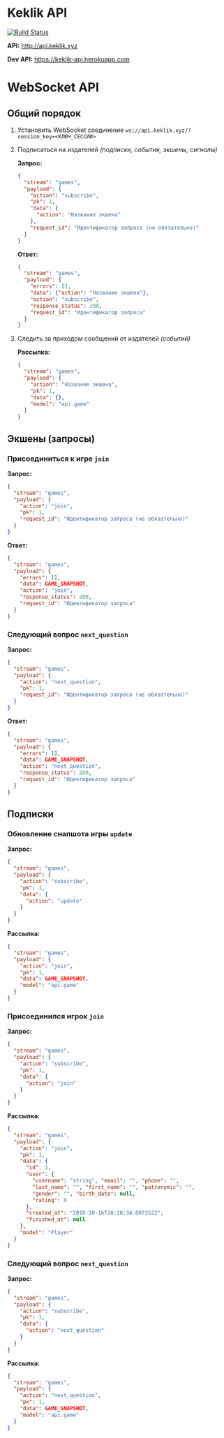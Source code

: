 # Keklik API 

[![Build Status](https://travis-ci.com/kiryanenko/keklik-api.svg?branch=master)](https://travis-ci.com/kiryanenko/keklik-api)

**API:** http://api.keklik.xyz

**Dev API:** https://keklik-api.herokuapp.com

# WebSocket API

## Общий порядок

1. Установить WebSocket соединение `ws://api.keklik.xyz/?session_key=<КЛЮЧ_СЕССИИ>`
2. Подписаться на издателей *(подписки, события, экшены, сигналы)*

    **Запрос:**
    
    ```json
    {
      "stream": "games",
      "payload": {
        "action": "subscribe",
        "pk": 1,
        "data": {
          "action": "Название экшена"
        },
        "request_id": "Идентификатор запроса (не обязательно)"
      }
    }
    ```
    
    **Ответ:**
    
    ```json
    {
      "stream": "games", 
      "payload": {
        "errors": [], 
        "data": {"action": "Название экшена"}, 
        "action": "subscribe", 
        "response_status": 200, 
        "request_id": "Идентификатор запроса"
      }
    }
    ```
    
3. Следить за приходом сообщений от издателей *(событий)*

    **Рассылка:**
    
    ```json
    {
      "stream": "games",
      "payload": {
        "action": "Название экшена",
        "pk": 1,
        "data": {}, 
        "model": "api.game"
      }
    }
    ```

## Экшены (запросы)

### Присоединиться к игре `join`

**Запрос:**

```json
{
  "stream": "games",
  "payload": {
    "action": "join",
    "pk": 1,
    "request_id": "Идентификатор запроса (не обязательно)"
  }
}
```

**Ответ:**

```json
{
  "stream": "games",
  "payload": {
    "errors": [], 
    "data": GAME_SNAPSHOT, 
    "action": "join", 
    "response_status": 200, 
    "request_id": "Идентификатор запроса"
  }
}
```

### Следующий вопрос `next_question`

**Запрос:**

```json
{
  "stream": "games",
  "payload": {
    "action": "next_question",
    "pk": 1,
    "request_id": "Идентификатор запроса (не обязательно)"
  }
}
```

**Ответ:**

```json
{
  "stream": "games",
  "payload": {
    "errors": [], 
    "data": GAME_SNAPSHOT, 
    "action": "next_question", 
    "response_status": 200, 
    "request_id": "Идентификатор запроса"
  }
}
```


## Подписки

### Обновление снапшота игры `update`

**Запрос:**

```json
{
  "stream": "games",
  "payload": {
    "action": "subscribe",
    "pk": 1,
    "data": {
      "action": "update"
    }
  }
}
```

**Рассылка:**

```json
{
  "stream": "games", 
  "payload": {
    "action": "join", 
    "pk": 1, 
    "data": GAME_SNAPSHOT, 
    "model": "api.game"
  }
}
```

### Присоединился игрок `join`

**Запрос:**

```json
{
  "stream": "games",
  "payload": {
    "action": "subscribe",
    "pk": 1,
    "data": {
      "action": "join"
    }
  }
}
```

**Рассылка:**

```json
{
  "stream": "games", 
  "payload": {
    "action": "join", 
    "pk": 1, 
    "data": {
      "id": 1, 
      "user": {
        "username": "string", "email": "", "phone": "", 
        "last_name": "", "first_name": "", "patronymic": "", 
        "gender": "", "birth_date": null, 
        "rating": 0
      }, 
      "created_at": "2018-10-16T20:18:34.007352Z", 
      "finished_at": null
    }, 
    "model": "Player"
  }
}
```

### Следующий вопрос `next_question`

**Запрос:**

```json
{
  "stream": "games",
  "payload": {
    "action": "subscribe",
    "pk": 1,
    "data": {
      "action": "next_question"
    }
  }
}
```

**Рассылка:**

```json
{
  "stream": "games", 
  "payload": {
    "action": "next_question", 
    "pk": 1, 
    "data": GAME_SNAPSHOT, 
    "model": "api.game"
  }
}
```
